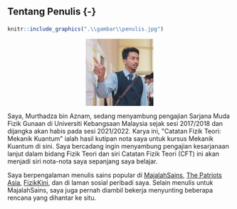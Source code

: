 ## Tentang Penulis {-}


```r
knitr::include_graphics(".\\gambar\\penulis.jpg")
```

<img src=".\gambar\penulis.jpg" width="30%" style="display: block; margin: auto;" />

Saya, Murthadza bin Aznam, sedang menyambung pengajian Sarjana Muda Fizik Gunaan di Universiti Kebangsaan Malaysia sejak sesi 2017/2018 dan dijangka akan habis pada sesi 2021/2022. Karya ini, "Catatan Fizik Teori: Mekanik Kuantum" ialah hasil kutipan nota saya untuk kursus Mekanik Kuantum di sini. Saya bercadang ingin menyambung pengajian kesarjanaan lanjut dalam bidang Fizik Teori dan siri Catatan Fizik Teori (CFT) ini akan menjadi siri nota-nota saya sepanjang saya belajar.

Saya berpengalaman menulis sains popular di [MajalahSains](www.majalahsains.com), [The Patriots Asia](www.thepatriotsasia.com), [FizikKini](www.fizikkini.com), dan di laman sosial peribadi saya. Selain menulis untuk MajalahSains, saya juga pernah diambil bekerja menyunting beberapa rencana yang dihantar ke situ.
